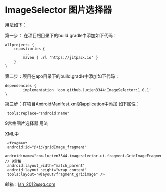 # ImageSelector  图片选择器


 用法如下：

 第一步： 在项目根目录下的build.gradle中添加如下代码：

	allprojects {
		repositories {
			...
			maven { url 'https://jitpack.io' }
		}
	}

 第二步：项目在app目录下的build.gradle中添加如下代码：

	dependencies {
	        implementation 'com.github.lucien3344:ImageSelector:1.0.1'
	}


 第三步：在项目AndroidManifest.xml的application中添加 如下属性：

     tools:replace="android:name"





 9宫格图片选择器 用法

   XML中

     <fragment
     android:id="@+id/gridImage_fragment"
     android:name="com.lucien3344.imageselector.ui.fragment.GridImageFragment"  // 9宫格
     android:layout_width="match_parent"
     android:layout_height="wrap_content"
     tools:layout="@layout/fragment_gridimage" />






  邮箱：lsh_2012@qq.com






